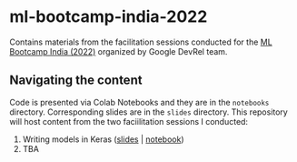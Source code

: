 # ml-bootcamp-india-2022

Contains materials from the facilitation sessions conducted for the [ML Bootcamp India (2022)](https://rsvp.withgoogle.com/events/google-ml-bootcamp-india) organized by Google DevRel team.

## Navigating the content

Code is presented via Colab Notebooks and they are in the `notebooks` directory.
Corresponding slides are in the `slides` directory. This repository will host content from the two faciilitation sessions
I conducted:

1. Writing models in Keras ([slides](https://github.com/sayakpaul/ml-bootcamp-india-2022/blob/main/slides/Writing%20Models%20in%20Keras%20_%20MLB%202022.pdf) | [notebook](https://github.com/sayakpaul/ml-bootcamp-india-2022/blob/main/notebooks/writing-models.ipynb))
2. TBA
